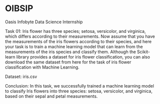 # OIBSIP
Oasis Infobyte Data Science Internship

Task 01:
Iris flower has three species; setosa, versicolor, and virginica, which differs according to their measurements. Now assume that you have the measurements of the iris flowers according to their species, and here your task is to train a machine learning model that can learn from the measurements of the iris species and classify them. Although the Scikit-learn library provides a dataset for iris flower classification, you can also download the same dataset from here for the task of iris flower classification with Machine Learning. 

Dataset: iris.csv

Conclusion:
In this task, we successfully trained a machine learning model to classify Iris flowers into three species: setosa, versicolor, and virginica, based on their sepal and petal measurements.
